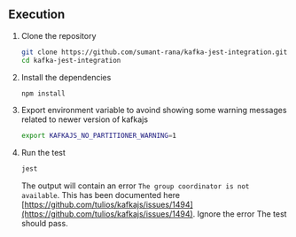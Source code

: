 ## Execution

1. Clone the repository
   ```sh
   git clone https://github.com/sumant-rana/kafka-jest-integration.git
   cd kafka-jest-integration
   ```
2. Install the dependencies
   ```sh
   npm install
   ```
3. Export environment variable to avoind showing some warning messages related to newer version of kafkajs
   ```sh
   export KAFKAJS_NO_PARTITIONER_WARNING=1
   ```
4. Run the test
   ```sh
   jest
   ```
   The output will contain an error `The group coordinator is not available`. This has been documented here [https://github.com/tulios/kafkajs/issues/1494](https://github.com/tulios/kafkajs/issues/1494). Ignore the error
   The test should pass.
   

